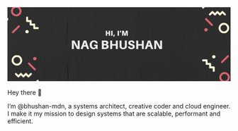 <center><img src="./assets/banner.png" alt="banner"/></center>

Hey there 👋  

I’m @bhushan-mdn, a systems architect, creative coder and cloud engineer. I make it my mission to design systems that are scalable, performant and efficient.

<!---
bhushan-mdn/bhushan-mdn is a ✨ special ✨ repository because its `README.md` (this file) appears on your GitHub profile.
You can click the Preview link to take a look at your changes.
--->
<!---
-  Hi, I’m @bhushan-mdn
- 👀 I’m interested in Systems Architecture
- 🌱 I’m currently learning Go
--->
